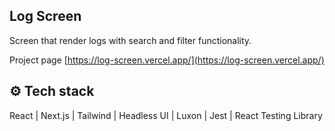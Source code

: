 ## Log Screen

Screen that render logs with search and filter functionality.

Project page [https://log-screen.vercel.app/](https://log-screen.vercel.app/)

## ⚙️ Tech stack

React | Next.js | Tailwind | Headless UI | Luxon | Jest | React Testing Library


